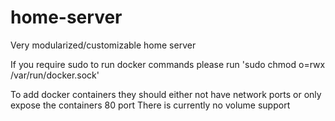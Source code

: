 # home-server
Very modularized/customizable home server

If you require sudo to run docker commands please run 'sudo chmod o=rwx /var/run/docker.sock'

To add docker containers they should either not have network ports or only expose the containers 80 port
There is currently no volume support
